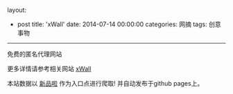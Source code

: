 layout: 
  - post 
title: 'xWall' 
date: 2014-07-14 00:00:00 
categories: 网摘 
tags: 创意事物 
---

免费的匿名代理网站  

更多详情请参考相关网站 [xWall](https://xwall.io/)  

本站数据以 [新品啦](http://xinpinla.com/) 作为入口点进行爬取! 并自动发布于github pages上。  
